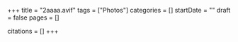 +++
title = "2aaaa.avif"
tags = ["Photos"]
categories = []
startDate = ""
draft = false
pages = []

citations = []
+++
